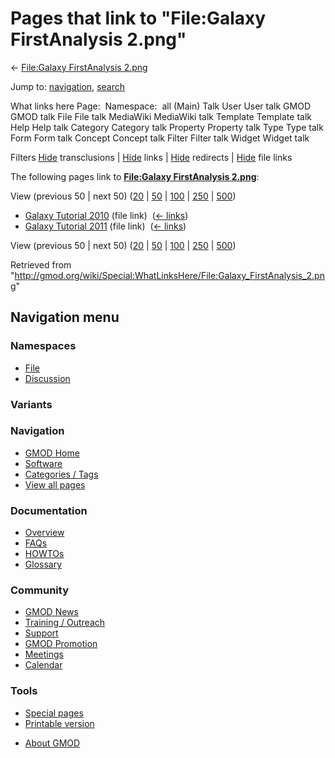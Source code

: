 <div id="mw-page-base" class="noprint">

</div>

<div id="mw-head-base" class="noprint">

</div>

<div id="content" class="mw-body" role="main">

<span id="top"></span>

<div id="mw-js-message" style="display:none;">

</div>



# <span dir="auto">Pages that link to "File:Galaxy FirstAnalysis 2.png"</span>

<div id="bodyContent">

<div id="contentSub">

← [File:Galaxy FirstAnalysis
2.png](/wiki/File:Galaxy_FirstAnalysis_2.png "File:Galaxy FirstAnalysis 2.png")

</div>

<div id="jump-to-nav" class="mw-jump">

Jump to: [navigation](#mw-navigation), [search](#p-search)

</div>

<div id="mw-content-text">

What links here Page:  Namespace:  all (Main) Talk User User talk GMOD
GMOD talk File File talk MediaWiki MediaWiki talk Template Template talk
Help Help talk Category Category talk Property Property talk Type Type
talk Form Form talk Concept Concept talk Filter Filter talk Widget
Widget talk

Filters
[Hide](/mediawiki/index.php?title=Special:WhatLinksHere/File:Galaxy_FirstAnalysis_2.png&hidetrans=1 "Special:WhatLinksHere/File:Galaxy FirstAnalysis 2.png")
transclusions \|
[Hide](/mediawiki/index.php?title=Special:WhatLinksHere/File:Galaxy_FirstAnalysis_2.png&hidelinks=1 "Special:WhatLinksHere/File:Galaxy FirstAnalysis 2.png")
links \|
[Hide](/mediawiki/index.php?title=Special:WhatLinksHere/File:Galaxy_FirstAnalysis_2.png&hideredirs=1 "Special:WhatLinksHere/File:Galaxy FirstAnalysis 2.png")
redirects \|
[Hide](/mediawiki/index.php?title=Special:WhatLinksHere/File:Galaxy_FirstAnalysis_2.png&hideimages=1 "Special:WhatLinksHere/File:Galaxy FirstAnalysis 2.png")
file links

The following pages link to **[File:Galaxy FirstAnalysis
2.png](/wiki/File:Galaxy_FirstAnalysis_2.png "File:Galaxy FirstAnalysis 2.png")**:

View (previous 50 \| next 50)
([20](/mediawiki/index.php?title=Special:WhatLinksHere/File:Galaxy_FirstAnalysis_2.png&limit=20 "Special:WhatLinksHere/File:Galaxy FirstAnalysis 2.png")
\|
[50](/mediawiki/index.php?title=Special:WhatLinksHere/File:Galaxy_FirstAnalysis_2.png&limit=50 "Special:WhatLinksHere/File:Galaxy FirstAnalysis 2.png")
\|
[100](/mediawiki/index.php?title=Special:WhatLinksHere/File:Galaxy_FirstAnalysis_2.png&limit=100 "Special:WhatLinksHere/File:Galaxy FirstAnalysis 2.png")
\|
[250](/mediawiki/index.php?title=Special:WhatLinksHere/File:Galaxy_FirstAnalysis_2.png&limit=250 "Special:WhatLinksHere/File:Galaxy FirstAnalysis 2.png")
\|
[500](/mediawiki/index.php?title=Special:WhatLinksHere/File:Galaxy_FirstAnalysis_2.png&limit=500 "Special:WhatLinksHere/File:Galaxy FirstAnalysis 2.png"))

- [Galaxy Tutorial
  2010](/wiki/Galaxy_Tutorial_2010 "Galaxy Tutorial 2010") (file link) ‎
  <span class="mw-whatlinkshere-tools">([←
  links](/mediawiki/index.php?title=Special:WhatLinksHere&target=Galaxy+Tutorial+2010 "Special:WhatLinksHere"))</span>
- [Galaxy Tutorial
  2011](/wiki/Galaxy_Tutorial_2011 "Galaxy Tutorial 2011") (file link) ‎
  <span class="mw-whatlinkshere-tools">([←
  links](/mediawiki/index.php?title=Special:WhatLinksHere&target=Galaxy+Tutorial+2011 "Special:WhatLinksHere"))</span>

View (previous 50 \| next 50)
([20](/mediawiki/index.php?title=Special:WhatLinksHere/File:Galaxy_FirstAnalysis_2.png&limit=20 "Special:WhatLinksHere/File:Galaxy FirstAnalysis 2.png")
\|
[50](/mediawiki/index.php?title=Special:WhatLinksHere/File:Galaxy_FirstAnalysis_2.png&limit=50 "Special:WhatLinksHere/File:Galaxy FirstAnalysis 2.png")
\|
[100](/mediawiki/index.php?title=Special:WhatLinksHere/File:Galaxy_FirstAnalysis_2.png&limit=100 "Special:WhatLinksHere/File:Galaxy FirstAnalysis 2.png")
\|
[250](/mediawiki/index.php?title=Special:WhatLinksHere/File:Galaxy_FirstAnalysis_2.png&limit=250 "Special:WhatLinksHere/File:Galaxy FirstAnalysis 2.png")
\|
[500](/mediawiki/index.php?title=Special:WhatLinksHere/File:Galaxy_FirstAnalysis_2.png&limit=500 "Special:WhatLinksHere/File:Galaxy FirstAnalysis 2.png"))

</div>

<div class="printfooter">

Retrieved from
"<http://gmod.org/wiki/Special:WhatLinksHere/File:Galaxy_FirstAnalysis_2.png>"

</div>

<div id="catlinks" class="catlinks catlinks-allhidden">

</div>

<div class="visualClear">

</div>

</div>

</div>

<div id="mw-navigation">

## Navigation menu

<div id="mw-head">



<div id="left-navigation">

<div id="p-namespaces" class="vectorTabs" role="navigation"
aria-labelledby="p-namespaces-label">

### Namespaces

- <span id="ca-nstab-image"><a href="/wiki/File:Galaxy_FirstAnalysis_2.png" accesskey="c"
  title="View the file page [c]">File</a></span>
- <span id="ca-talk"><a
  href="/mediawiki/index.php?title=File_talk:Galaxy_FirstAnalysis_2.png&amp;action=edit&amp;redlink=1"
  accesskey="t"
  title="Discussion about the content page [t]">Discussion</a></span>

</div>

<div id="p-variants" class="vectorMenu emptyPortlet" role="navigation"
aria-labelledby="p-variants-label">

### 

### Variants[](#)

<div class="menu">

</div>

</div>

</div>

<div id="right-navigation">





</div>



</div>

</div>

</div>

<div id="mw-panel">

<div id="p-logo" role="banner">

<a href="/wiki/Main_Page"
style="background-image: url(http://gmod.org/images/GMOD-cogs.png);"
title="Visit the main page"></a>

</div>

<div id="p-Navigation" class="portal" role="navigation"
aria-labelledby="p-Navigation-label">

### Navigation

<div class="body">

- <span id="n-GMOD-Home">[GMOD Home](/wiki/Main_Page)</span>
- <span id="n-Software">[Software](/wiki/GMOD_Components)</span>
- <span id="n-Categories-.2F-Tags">[Categories /
  Tags](/wiki/Categories)</span>
- <span id="n-View-all-pages">[View all
  pages](/wiki/Special:AllPages)</span>

</div>

</div>

<div id="p-Documentation" class="portal" role="navigation"
aria-labelledby="p-Documentation-label">

### Documentation

<div class="body">

- <span id="n-Overview">[Overview](/wiki/Overview)</span>
- <span id="n-FAQs">[FAQs](/wiki/Category:FAQ)</span>
- <span id="n-HOWTOs">[HOWTOs](/wiki/Category:HOWTO)</span>
- <span id="n-Glossary">[Glossary](/wiki/Glossary)</span>

</div>

</div>

<div id="p-Community" class="portal" role="navigation"
aria-labelledby="p-Community-label">

### Community

<div class="body">

- <span id="n-GMOD-News">[GMOD News](/wiki/GMOD_News)</span>
- <span id="n-Training-.2F-Outreach">[Training /
  Outreach](/wiki/Training_and_Outreach)</span>
- <span id="n-Support">[Support](/wiki/Support)</span>
- <span id="n-GMOD-Promotion">[GMOD
  Promotion](/wiki/GMOD_Promotion)</span>
- <span id="n-Meetings">[Meetings](/wiki/Meetings)</span>
- <span id="n-Calendar">[Calendar](/wiki/Calendar)</span>

</div>

</div>

<div id="p-tb" class="portal" role="navigation"
aria-labelledby="p-tb-label">

### Tools

<div class="body">

- <span id="t-specialpages"><a href="/wiki/Special:SpecialPages" accesskey="q"
  title="A list of all special pages [q]">Special pages</a></span>
- <span id="t-print"><a
  href="/mediawiki/index.php?title=Special:WhatLinksHere/File:Galaxy_FirstAnalysis_2.png&amp;printable=yes"
  rel="alternate" accesskey="p"
  title="Printable version of this page [p]">Printable version</a></span>

</div>

</div>

</div>

</div>

<div id="footer" role="contentinfo">

- <span id="footer-places-about">[About
  GMOD](/wiki/GMOD:About "GMOD:About")</span>

<!-- -->






</div>
